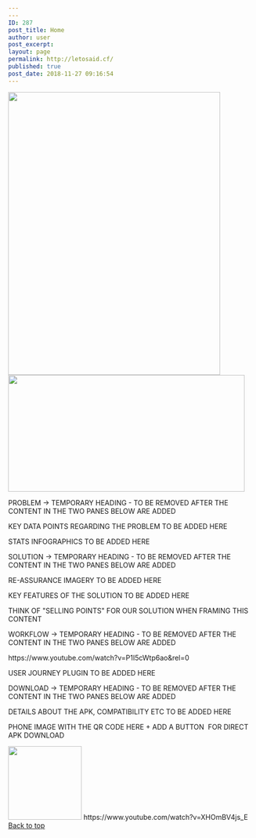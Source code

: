 ```yaml
---
---
ID: 287
post_title: Home
author: user
post_excerpt:
layout: page
permalink: http://letosaid.cf/
published: true
post_date: 2018-11-27 09:16:54
---
```

<img width="433" height="577" src="http://letosaid.cf/wp-content/uploads/2019/09/A4165D63-97CA-44F8-83D1-D793F8BF65B1_1-removebg-preview.png" alt="" srcset="https://letosaid.cf/wp-content/uploads/2019/09/A4165D63-97CA-44F8-83D1-D793F8BF65B1_1-removebg-preview.png 433w, https://letosaid.cf/wp-content/uploads/2019/09/A4165D63-97CA-44F8-83D1-D793F8BF65B1_1-removebg-preview-225x300.png 225w" sizes="(max-width: 433px) 100vw, 433px" />											
										<img width="483" height="238" src="http://letosaid.cf/wp-content/uploads/2019/09/BE20751E-C928-47FC-B9BE-BDCF60DC0203-3-copy.png" alt="" srcset="https://letosaid.cf/wp-content/uploads/2019/09/BE20751E-C928-47FC-B9BE-BDCF60DC0203-3-copy.png 483w, https://letosaid.cf/wp-content/uploads/2019/09/BE20751E-C928-47FC-B9BE-BDCF60DC0203-3-copy-300x148.png 300w" sizes="(max-width: 483px) 100vw, 483px" />											
		<p>PROBLEM -&gt; TEMPORARY HEADING - TO BE REMOVED AFTER THE CONTENT IN THE TWO PANES BELOW ARE ADDED</p><p>KEY DATA POINTS REGARDING THE PROBLEM TO BE ADDED HERE</p><p>STATS INFOGRAPHICS TO BE ADDED HERE</p><p>SOLUTION -&gt; TEMPORARY HEADING - TO BE REMOVED AFTER THE CONTENT IN THE TWO PANES BELOW ARE ADDED</p><p>RE-ASSURANCE IMAGERY TO BE ADDED HERE</p><p>KEY FEATURES OF THE SOLUTION TO BE ADDED HERE</p><p>THINK OF "SELLING POINTS" FOR OUR SOLUTION WHEN FRAMING THIS CONTENT</p><p>WORKFLOW -&gt; TEMPORARY HEADING - TO BE REMOVED AFTER THE CONTENT IN THE TWO PANES BELOW ARE ADDED</p>https://www.youtube.com/watch?v=P1I5cWtp6ao&#038;rel=0<p>USER JOURNEY PLUGIN TO BE ADDED HERE</p><p>DOWNLOAD -&gt; TEMPORARY HEADING - TO BE REMOVED AFTER THE CONTENT IN THE TWO PANES BELOW ARE ADDED</p><p>DETAILS ABOUT THE APK, COMPATIBILITY ETC TO BE ADDED HERE</p><p>PHONE IMAGE WITH THE QR CODE HERE + ADD A BUTTON  FOR DIRECT APK DOWNLOAD</p>		
										<img width="150" height="150" src="http://letosaid.cf/wp-content/uploads/2019/09/APK-QR-code-150x150.png" alt="" srcset="https://letosaid.cf/wp-content/uploads/2019/09/APK-QR-code-150x150.png 150w, https://letosaid.cf/wp-content/uploads/2019/09/APK-QR-code-300x298.png 300w, https://letosaid.cf/wp-content/uploads/2019/09/APK-QR-code.png 726w" sizes="(max-width: 150px) 100vw, 150px" />											
		https://www.youtube.com/watch?v=XHOmBV4js_E		
			<a href="#top" role="button">
						Back to top
					</a>